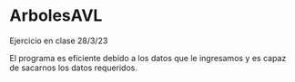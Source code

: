 # ArbolesAVL
Ejercicio en clase 28/3/23

El programa es eficiente debido a los datos que le ingresamos y es capaz de sacarnos los datos requeridos.
